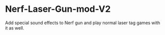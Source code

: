 # Nerf-Laser-Gun-mod-V2
Add special sound effects to Nerf gun and play normal laser tag games with it as well.
